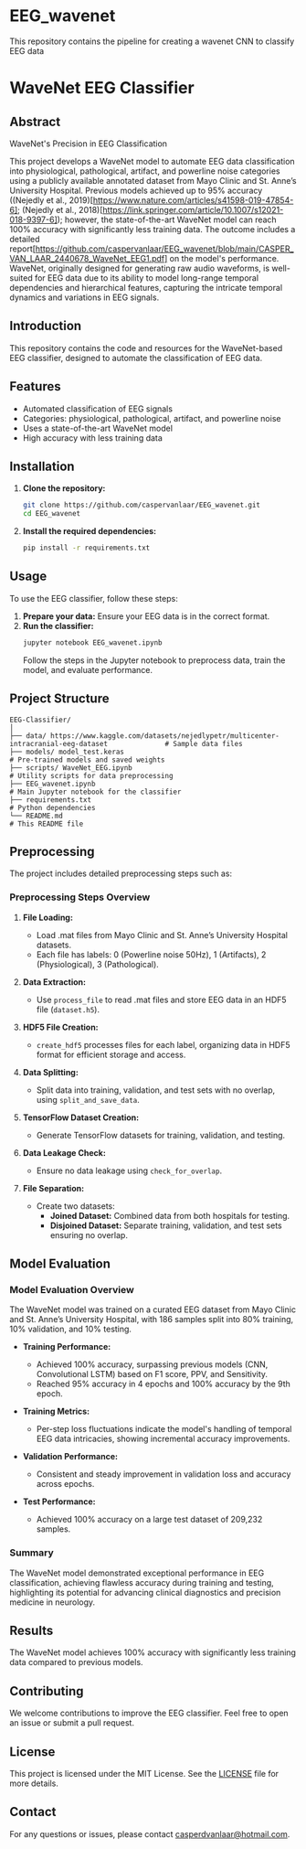 # EEG_wavenet
This repository contains the pipeline for creating a wavenet CNN to classify EEG data


# WaveNet EEG Classifier

## Abstract
WaveNet's Precision in EEG Classification


This project develops a WaveNet model to automate EEG data classification into physiological, pathological, artifact, and powerline noise categories using a publicly available annotated dataset from Mayo Clinic and St. Anne’s University Hospital. Previous models achieved up to 95% accuracy ((Nejedly et al., 2019)[https://www.nature.com/articles/s41598-019-47854-6]; (Nejedly et al., 2018)[https://link.springer.com/article/10.1007/s12021-018-9397-6]); however, the state-of-the-art WaveNet model can reach 100% accuracy with significantly less training data. The outcome includes a detailed report[https://github.com/caspervanlaar/EEG_wavenet/blob/main/CASPER_VAN_LAAR_2440678_WaveNet_EEG1.pdf] on the model's performance. WaveNet, originally designed for generating raw audio waveforms, is well-suited for EEG data due to its ability to model long-range temporal dependencies and hierarchical features, capturing the intricate temporal dynamics and variations in EEG signals.



## Introduction
This repository contains the code and resources for the WaveNet-based EEG classifier, designed to automate the classification of EEG data. 

## Features
- Automated classification of EEG signals
- Categories: physiological, pathological, artifact, and powerline noise
- Uses a state-of-the-art WaveNet model
- High accuracy with less training data

## Installation
1. **Clone the repository:**
    ```bash
    git clone https://github.com/caspervanlaar/EEG_wavenet.git
    cd EEG_wavenet
    ```

2. **Install the required dependencies:**
    ```bash
    pip install -r requirements.txt
    ```

## Usage
To use the EEG classifier, follow these steps:

1. **Prepare your data:** Ensure your EEG data is in the correct format.
2. **Run the classifier:**
    ```bash
    jupyter notebook EEG_wavenet.ipynb
    ```
   Follow the steps in the Jupyter notebook to preprocess data, train the model, and evaluate performance.

## Project Structure
```
EEG-Classifier/
│
├── data/ https://www.kaggle.com/datasets/nejedlypetr/multicenter-intracranial-eeg-dataset              # Sample data files
├── models/ model_test.keras                                                                            # Pre-trained models and saved weights
├── scripts/ WaveNet_EEG.ipynb                                                                          # Utility scripts for data preprocessing
├── EEG_wavenet.ipynb                                                                                   # Main Jupyter notebook for the classifier
├── requirements.txt                                                                                    # Python dependencies
└── README.md                                                                                           # This README file
```

## Preprocessing
The project includes detailed preprocessing steps such as:
### Preprocessing Steps Overview

1. **File Loading:**
   - Load .mat files from Mayo Clinic and St. Anne’s University Hospital datasets.
   - Each file has labels: 0 (Powerline noise 50Hz), 1 (Artifacts), 2 (Physiological), 3 (Pathological).

2. **Data Extraction:**
   - Use `process_file` to read .mat files and store EEG data in an HDF5 file (`dataset.h5`).

3. **HDF5 File Creation:**
   - `create_hdf5` processes files for each label, organizing data in HDF5 format for efficient storage and access.

4. **Data Splitting:**
   - Split data into training, validation, and test sets with no overlap, using `split_and_save_data`.

5. **TensorFlow Dataset Creation:**
   - Generate TensorFlow datasets for training, validation, and testing.

6. **Data Leakage Check:**
   - Ensure no data leakage using `check_for_overlap`.

7. **File Separation:**
   - Create two datasets: 
     - **Joined Dataset:** Combined data from both hospitals for testing.
     - **Disjoined Dataset:** Separate training, validation, and test sets ensuring no overlap.


## Model Evaluation
### Model Evaluation Overview

The WaveNet model was trained on a curated EEG dataset from Mayo Clinic and St. Anne’s University Hospital, with 186 samples split into 80% training, 10% validation, and 10% testing.

- **Training Performance:**
  - Achieved 100% accuracy, surpassing previous models (CNN, Convolutional LSTM) based on F1 score, PPV, and Sensitivity.
  - Reached 95% accuracy in 4 epochs and 100% accuracy by the 9th epoch.

- **Training Metrics:**
  - Per-step loss fluctuations indicate the model's handling of temporal EEG data intricacies, showing incremental accuracy improvements.

- **Validation Performance:**
  - Consistent and steady improvement in validation loss and accuracy across epochs.

- **Test Performance:**
  - Achieved 100% accuracy on a large test dataset of 209,232 samples.

### Summary

The WaveNet model demonstrated exceptional performance in EEG classification, achieving flawless accuracy during training and testing, highlighting its potential for advancing clinical diagnostics and precision medicine in neurology.

## Results
The WaveNet model achieves 100% accuracy with significantly less training data compared to previous models.

## Contributing
We welcome contributions to improve the EEG classifier. Feel free to open an issue or submit a pull request.

## License
This project is licensed under the MIT License. See the [LICENSE](LICENSE) file for more details.

## Contact
For any questions or issues, please contact casperdvanlaar@hotmail.com.

